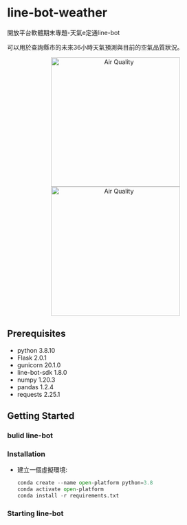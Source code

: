 # line-bot-weather

開放平台軟體期末專題-天氣e定通line-bot

可以用於查詢縣市的未來36小時天氣預測與目前的空氣品質狀況。
<p align="center">
  <img width=300 src="https://github.com/CYLiao1127/line-bot-weather/blob/master/ref/weather.gif" alt="Air Quality">
  <text>    </text>
  <img width=300 src="https://github.com/CYLiao1127/line-bot-weather/blob/master/ref/qulity.gif" alt="Air Quality">
</p>

## Prerequisites
  * python 3.8.10
  * Flask 2.0.1
  * gunicorn 20.1.0
  * line-bot-sdk 1.8.0
  * numpy 1.20.3
  * pandas 1.2.4
  * requests 2.25.1


## Getting Started

  ### bulid line-bot
  
  ### Installation
   * 建立一個虛擬環境:
        ``` python
        conda create --name open-platform python=3.8
        conda activate open-platform
        conda install -r requirements.txt
        ```
  
  ### Starting line-bot
  
  
